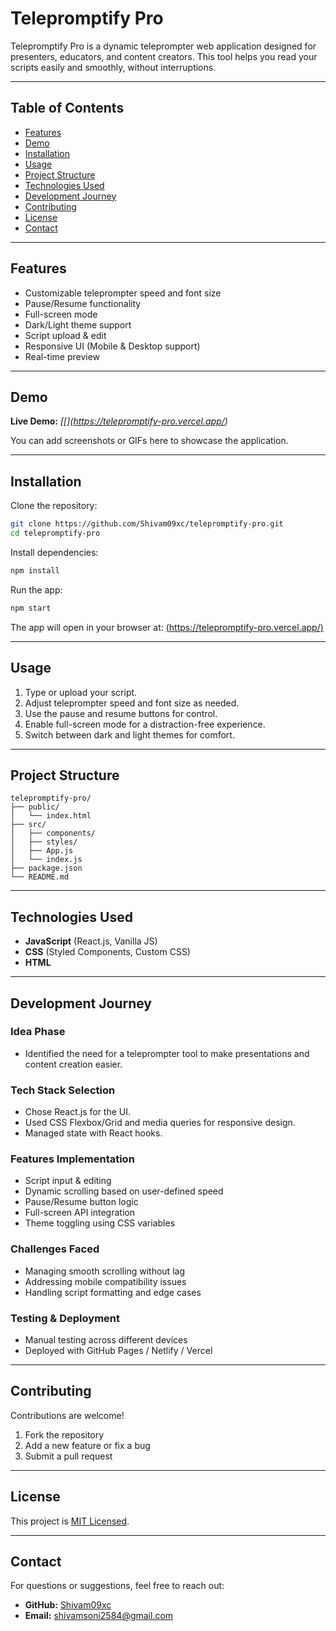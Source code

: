 # Telepromptify Pro

Telepromptify Pro is a dynamic teleprompter web application designed for presenters, educators, and content creators. This tool helps you read your scripts easily and smoothly, without interruptions.

---

## Table of Contents

- [Features](#features)
- [Demo](#demo)
- [Installation](#installation)
- [Usage](#usage)
- [Project Structure](#project-structure)
- [Technologies Used](#technologies-used)
- [Development Journey](#development-journey)
- [Contributing](#contributing)
- [License](#license)
- [Contact](#contact)

---

## Features

- Customizable teleprompter speed and font size
- Pause/Resume functionality
- Full-screen mode
- Dark/Light theme support
- Script upload & edit
- Responsive UI (Mobile & Desktop support)
- Real-time preview

---

## Demo

**Live Demo:** _[[[](https://telepromptify-pro.vercel.app/)](https://telepromptify-pro.vercel.app/)_

You can add screenshots or GIFs here to showcase the application.

---

## Installation

Clone the repository:

```bash
git clone https://github.com/Shivam09xc/telepromptify-pro.git
cd telepromptify-pro
```

Install dependencies:

```bash
npm install
```

Run the app:

```bash
npm start
```

The app will open in your browser at: [(https://telepromptify-pro.vercel.app/)]((https://telepromptify-pro.vercel.app/))

---

## Usage

1. Type or upload your script.
2. Adjust teleprompter speed and font size as needed.
3. Use the pause and resume buttons for control.
4. Enable full-screen mode for a distraction-free experience.
5. Switch between dark and light themes for comfort.

---

## Project Structure

```plaintext
telepromptify-pro/
├── public/
│   └── index.html
├── src/
│   ├── components/
│   ├── styles/
│   ├── App.js
│   └── index.js
├── package.json
└── README.md
```

---

## Technologies Used

- **JavaScript** (React.js, Vanilla JS)
- **CSS** (Styled Components, Custom CSS)
- **HTML**

---

## Development Journey

### Idea Phase

- Identified the need for a teleprompter tool to make presentations and content creation easier.

### Tech Stack Selection

- Chose React.js for the UI.
- Used CSS Flexbox/Grid and media queries for responsive design.
- Managed state with React hooks.

### Features Implementation

- Script input & editing
- Dynamic scrolling based on user-defined speed
- Pause/Resume button logic
- Full-screen API integration
- Theme toggling using CSS variables

### Challenges Faced

- Managing smooth scrolling without lag
- Addressing mobile compatibility issues
- Handling script formatting and edge cases

### Testing & Deployment

- Manual testing across different devices
- Deployed with GitHub Pages / Netlify / Vercel

---

## Contributing

Contributions are welcome!

1. Fork the repository
2. Add a new feature or fix a bug
3. Submit a pull request

---

## License

This project is [MIT Licensed](LICENSE).

---

## Contact

For questions or suggestions, feel free to reach out:

- **GitHub:** [Shivam09xc](https://github.com/Shivam09xc)
- **Email:** shivamsoni2584@gmail.com
